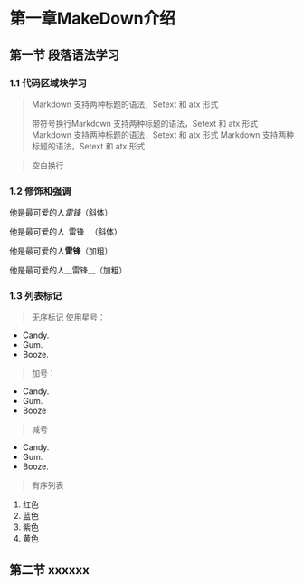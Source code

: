 
# 第一章MakeDown介绍
## 第一节 段落语法学习
### 1.1 代码区域块学习
> Markdown 支持两种标题的语法，Setext 和 atx 形式
>
> 带符号换行Markdown 支持两种标题的语法，Setext 和 atx 形式
> Markdown 支持两种标题的语法，Setext 和 atx 形式
> Markdown 支持两种标题的语法，Setext 和 atx 形式

> 空白换行

### 1.2 修饰和强调

他是最可爱的人*雷锋*（斜体）

他是最可爱的人_雷锋_ （斜体）

他是最可爱的人**雷锋**（加粗）

他是最可爱的人__雷锋__（加粗）

### 1.3 列表标记
> 无序标记
> 使用星号：

* Candy.
* Gum.
* Booze.

> 加号：

+ Candy.
+ Gum.
+ Booze

> 减号

- Candy.
- Gum.
- Booze.

> 有序列表

1. 红色
2. 蓝色
3. 紫色
4. 黄色

## 第二节 xxxxxx
